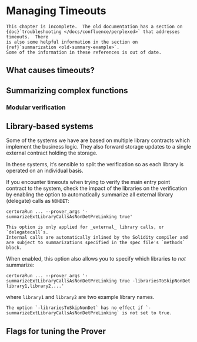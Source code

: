 Managing Timeouts
=================

```{todo}
This chapter is incomplete.  The old documentation has a section on
{doc}`troubleshooting </docs/confluence/perplexed>` that addresses timeouts.  There
is also some helpful information in the section on
{ref}`summarization <old-summary-example>`.
Some of the information in these references is out of date.
```

What causes timeouts?
---------------------

Summarizing complex functions
-----------------------------

### Modular verification

Library-based systems
---------------------
Some of the systems we have are based on multiple library contracts which implement the business logic. They also forward storage updates to a single external contract holding the storage.

In these systems, it’s sensible to split the verification so as each library is operated on an individual basis.

If you encounter timeouts when trying to verify the main entry point contract to the system, check the impact of the libraries on the verification by enabling the option to automatically summarize all external library (delegate) calls as `NONDET`:
```
certoraRun ... --prover_args '-summarizeExtLibraryCallsAsNonDetPreLinking true'
```

```{note}
This option is only applied for _external_ library calls, or `delegatecall`s.
Internal calls are automatically inlined by the Solidity compiler and are subject to summarizations specified in the spec file's `methods` block.
```

When enabled, this option also allows you to specify which libraries to _not_ summarize:
```
certoraRun ... --prover_args '-summarizeExtLibraryCallsAsNonDetPreLinking true -librariesToSkipNonDet library1,library2,...'
```
where `library1` and `library2` are two example library names.

```{note}
The option `-librariesToSkipNonDet` has no effect if `-summarizeExtLibraryCallsAsNonDetPreLinking` is not set to true.
```


Flags for tuning the Prover
---------------------------

